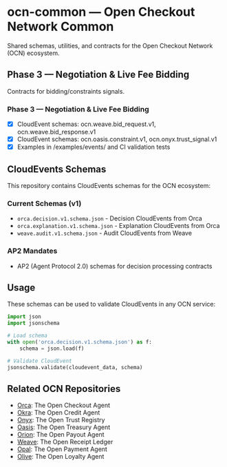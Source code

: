 # ocn-common — Open Checkout Network Common

Shared schemas, utilities, and contracts for the Open Checkout Network (OCN) ecosystem.

## Phase 3 — Negotiation & Live Fee Bidding

Contracts for bidding/constraints signals.

### Phase 3 — Negotiation & Live Fee Bidding
- [x] CloudEvent schemas: ocn.weave.bid_request.v1, ocn.weave.bid_response.v1
- [x] CloudEvent schemas: ocn.oasis.constraint.v1, ocn.onyx.trust_signal.v1
- [x] Examples in /examples/events/ and CI validation tests

## CloudEvents Schemas

This repository contains CloudEvents schemas for the OCN ecosystem:

### Current Schemas (v1)
- `orca.decision.v1.schema.json` - Decision CloudEvents from Orca
- `orca.explanation.v1.schema.json` - Explanation CloudEvents from Orca  
- `weave.audit.v1.schema.json` - Audit CloudEvents from Weave

### AP2 Mandates
- AP2 (Agent Protocol 2.0) schemas for decision processing contracts

## Usage

These schemas can be used to validate CloudEvents in any OCN service:

```python
import json
import jsonschema

# Load schema
with open('orca.decision.v1.schema.json') as f:
    schema = json.load(f)

# Validate CloudEvent
jsonschema.validate(cloudevent_data, schema)
```

## Related OCN Repositories

- [Orca](https://github.com/ocn-ai/orca): The Open Checkout Agent
- [Okra](https://github.com/ocn-ai/okra): The Open Credit Agent
- [Onyx](https://github.com/ocn-ai/onyx): The Open Trust Registry
- [Oasis](https://github.com/ocn-ai/oasis): The Open Treasury Agent
- [Orion](https://github.com/ocn-ai/orion): The Open Payout Agent
- [Weave](https://github.com/ocn-ai/weave): The Open Receipt Ledger
- [Opal](https://github.com/ocn-ai/opal): The Open Payment Agent
- [Olive](https://github.com/ocn-ai/olive): The Open Loyalty Agent
